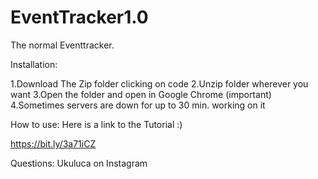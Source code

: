 # EventTracker1.0
 
The normal Eventtracker. 

Installation:

1.Download The Zip folder clicking on code
2.Unzip folder wherever you want
3.Open the folder and open in Google Chrome (important)
4.Sometimes servers are down for up to 30 min. working on it



How to use: Here is a link to the Tutorial :)

https://bit.ly/3a71iCZ


Questions: Ukuluca on Instagram
